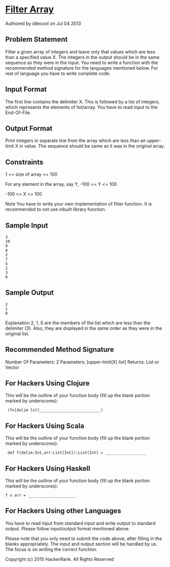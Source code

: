 # [Filter Array]
Authored by idlecool on Jul 04 2013

## Problem Statement

Filter a given array of integers and leave only that values which are less than a specified value X. The integers in the output should be in the same sequence as they were in the input. You need to write a function with the recommended method signature for the languages mentioned below. For rest of language you have to write complete code.

## Input Format

The first line contains the delimiter X. This is followed by a list of integers, which represents the elements of list/array. You have to read input to the End-Of-File.

## Output Format

Print integers in separate line from the array which are less than an upper-limit X in value. The sequence should be same as it was in the original array.

## Constraints

1 &lt;= size of array &lt;= 100

For any element in the array, say Y, -100 &lt;= Y &lt;= 100

-100 &lt;= X &lt;= 100

Note
You have to write your own implementation of filter function. It is recommended to not use inbuilt library function.

## Sample Input

```
3
10
9
8
2
7
5
1
3
0
```

## Sample Output

```
2
1
0
```

Explanation 2, 1, 0 are the members of the list which are less than the delimiter (3). Also, they are displayed in the same order as they were in the original list.

## Recommended Method Signature

Number Of Parameters: 2
Parameters: [upper-limit(X) list]
Returns: List or Vector

## For Hackers Using Clojure

This will be the outline of your function body (fill up the blank portion marked by underscores):

```
 (fn[delim lst]___________________________)
```

## For Hackers Using Scala

This will be the outline of your function body (fill up the blank portion marked by underscores):

```
 def f(delim:Int,arr:List[Int]):List[Int] = __________________
```

## For Hackers Using Haskell

This will be the outline of your function body (fill up the blank portion marked by underscores):

```
f n arr = _____________________
```

## For Hackers Using other Languages

You have to read input from standard input and write output to standard output. Please follow input/output format mentioned above.

Please note that you only need to submit the code above, after filling in the blanks appropriately. The input and output section will be handled by us. The focus is on writing the correct function.

Copyright (c) 2015 HackerRank.
All Rights Reserved

[Filter Array]:https://www.hackerrank.com/challenges/fp-filter-array
